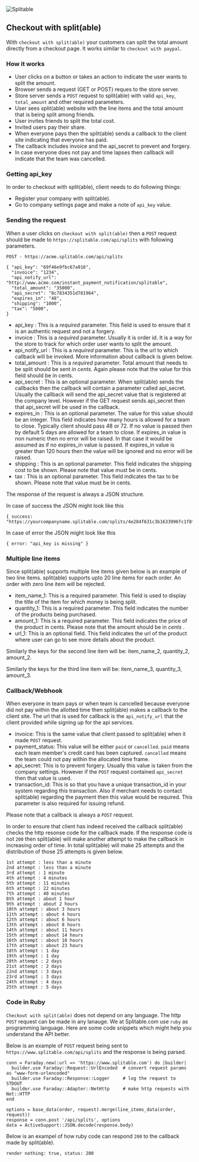 ![Splitable](https://www.splitable.com/images/logo.png?1327850834)


## Checkout with split(able)

With `checkout with split(able)` your customers can split the total amount directly from a checkout page. It works similar to `checkout with paypal`.

### How it works

* User clicks on a button or takes an action to indicate the user wants to split the amount.
* Browser sends a request (GET or POST) reques to the store server.
* Store server sends a `POST` request to split(able) with valid `api_key`, `total_amount` and other required parameters.
* User sees split(able) website with the line items and the total amount that is being split among friends.
* User invites friends to split the total cost.
* Invited users pay their share.
* When everyone pays then the split(able) sends a callback to the client site indicating that everyone has paid.
* The callback includes invoice and the api_secret to prevent and forgery.
* In case everyone does not pay and time lapses then callback will indicate that the team was cancelled.

### Getting api_key

In order to checkout with split(able), client needs to do following things:

* Register your company with split(able).
* Go to company settings page and make a note of `api_key` value.

### Sending the request

When a user clicks on `checkout with split(able)` then a `POST` request should be made to `https://splitable.com/api/splits` with following parameters.

`POST - https://acme.splitable.com/api/splits`

    { "api_key": "69f46e9fbc67a916",
      "invoice": "1234",
      "api_notify_url": "http://www.acme.com/instant_payment_notification/splitable",
      "total_amount": "35000",
      "api_secret": "8c7834351d781964",
      "expires_in": "48",
      "shipping": "1000",
      "tax": "5000",
    }

* api_key : This is a *required* parameter. This field is used to ensure that it is an authentic request and not a forgery.
* invoice : This is a *required* parameter. Usually it is order id. It is a way for the store to track for which order user wants to split the amount.
* api_notify_url : This is a *required* parameter. This is the url to which callback will be invoked. More information about callback is given below.
* total_amount : This is a *required* parameter. Total amount that needs to be split should be sent *in cents*. Again please note that the value for this field should be in cents.
* api_secret : This is an optional parameter. When split(able) sends the callbacks then the callback will contain a parameter called api_secret. Usually the callback will send the api_secret value that is registered at the company level. However if the GET request sends api_secret then that api_secret will be used in the callback.
* expires_in : This is an optional parameter. The value for this value should be an integer. This field indicates how many hours is allowed for a team to close. Typically client should pass 48 or 72. If no value is passed then by default 5 days are allowed for a team to close. If expires_in value is non numeric then no error will be raised. In that case it would be assumed as if no expires_in value is passed. If expires_in value is greater than 120 hours then the value will be ignored and no error will be raised.
* shipping : This is an optional parameter. This field indicates the shipping cost to be shown. Please note that value must be in cents.
* tax : This is an optional parameter. This field indicates the tax to be shown. Please note that value must be in cents.

The response of the request is always a JSON structure.

In case of success the JSON might look like this

    { success: "https://yourcompanyname.splitable.com/splits/4e284f631c3b1633996fc1f8fb7f8278a80065ec4d53d5b3ed1c/team"}

In case of error the JSON might look like this

    { error: "api_key is missing" }
### Multiple line items

Since split(able) supports multiple line items given below is an example of two line items. split(able) supports upto 20 line items for each order. An order with zero line item will be rejected.

* item_name_1: This is a required parameter. This field is used to display the title of the item for which money is being split.
* quantity_1: This is a required parameter. This field indicates the number of the products being purchased.
* amount_1: This is a required parameter. This field indicates the price of the product in cents. Please note that the amount should be in *cents* .
* url_1: This is an optional field. This field indicates the url of the product where user can go to see more details about the product.

Similarly the keys for the second line item will be: item_name_2, quantity_2, amount_2.

Similarly the keys for the third line item will be: item_name_3, quantity_3, amount_3.

### Callback/Webhook

When everyone in team pays or when team is cancelled because everyone did not pay within the allotted time then split(able) makes a callback to the client site. The url that is used for callback is the `api_notify_url` that the client provided while signing up for the api services.

* invoice: This is the same value that client passed to split(able) when it made `POST` request.
* payment_status: This value will be either `paid` or `cancelled`. `paid` means each team member's credit card has been captured. `cancelled` means the team could not pay within the allocated time frame.
* api_secret: This is to prevent forgery. Usually this value is taken from the company settings. However if the `POST` request contained `api_secret` then that value is used.
* transaction_id: This is so that you have a unique transaction_id in your system regarding this transaction. Also if merchant needs to contact split(able) regarding the payment then this value would be required. This parameter is also required for issuing refund.

Please note that a callback is always a `POST` request.

In order to ensure that client has indeed received the callback split(able) checks the http resonse code for the callback made. If the response code is not `200` then split(able) will make another attempt to make the callback in increasing order of time. In total split(able) will make 25 attempts and the distribution of those 25 attempts is given below.

    1st attempt : less than a minute
    2nd attempt : less than a minute
    3rd attempt : 1 minute
    4th attempt : 4 minutes
    5th attempt : 11 minutes
    6th attempt : 22 minutes
    7th attempt : 40 minutes
    8th attempt : about 1 hour
    9th attempt : about 2 hours
    10th attempt : about 3 hours
    11th attempt : about 4 hours
    12th attempt : about 6 hours
    13th attempt : about 8 hours
    14th attempt : about 11 hours
    15th attempt : about 14 hours
    16th attempt : about 18 hours
    17th attempt : about 23 hours
    18th attempt : 1 day
    19th attempt : 1 day
    20th attempt : 2 days
    21st attempt : 2 days
    22nd attempt : 3 days
    23rd attempt : 3 days
    24th attempt : 4 days
    25th attempt : 5 days

### Code in Ruby

`Checkout with split(able)` does not depend on any language. The http `POST` request can be made in any lanauge. We at Splitable.com use `ruby` as programming language. Here are some code snippets which might help you understand the API better.

Below is an example of `POST` request being sent to `https://www.splitable.com/api/splits` and the response is being parsed.

    conn = Faraday.new(:url => 'https://www.splitable.com') do |builder|
      builder.use Faraday::Request::UrlEncoded  # convert request params as "www-form-urlencoded"
      builder.use Faraday::Response::Logger     # log the request to STDOUT
      builder.use Faraday::Adapter::NetHttp     # make http requests with Net::HTTP
    end

    options = base_data(order, request).merge(line_items_data(order, request))
    response = conn.post '/api/splits', options
    data = ActiveSupport::JSON.decode(response.body)

Below is an exampel of how ruby code can respond `200` to the callback made by split(able).

    render nothing: true, status: 200
